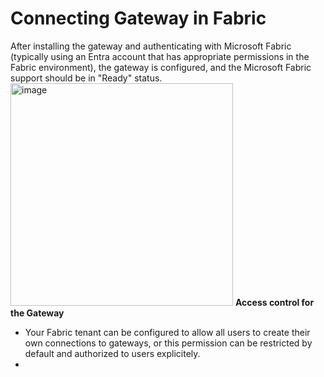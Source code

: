 # **Connecting Gateway in Fabric**
After installing the gateway and authenticating with Microsoft Fabric (typically using an Entra account that has appropriate permissions in the Fabric environment), the gateway is configured, and the Microsoft Fabric support should be in "Ready" status.
<img width="356" alt="image" src="https://github.com/user-attachments/assets/569ec03d-f0ce-4689-9b4a-667f98305a9f">
**Access control for the Gateway**
* Your Fabric tenant can be configured to allow all users to create their own connections to gateways, or this permission can be restricted by default and authorized to users explicitely.
* 
